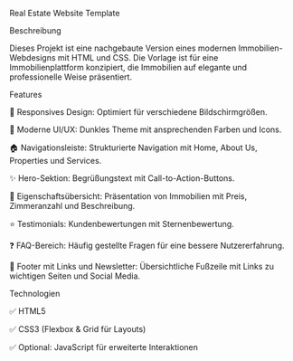 Real Estate Website Template

Beschreibung

Dieses Projekt ist eine nachgebaute Version eines modernen Immobilien-Webdesigns mit HTML und CSS. Die Vorlage ist für eine Immobilienplattform konzipiert, die Immobilien auf elegante und professionelle Weise präsentiert.

Features

📱 Responsives Design: Optimiert für verschiedene Bildschirmgrößen.

🎨 Moderne UI/UX: Dunkles Theme mit ansprechenden Farben und Icons.

🏠 Navigationsleiste: Strukturierte Navigation mit Home, About Us, Properties und Services.

✨ Hero-Sektion: Begrüßungstext mit Call-to-Action-Buttons.

🏡 Eigenschaftsübersicht: Präsentation von Immobilien mit Preis, Zimmeranzahl und Beschreibung.

⭐ Testimonials: Kundenbewertungen mit Sternenbewertung.

❓ FAQ-Bereich: Häufig gestellte Fragen für eine bessere Nutzererfahrung.

📩 Footer mit Links und Newsletter: Übersichtliche Fußzeile mit Links zu wichtigen Seiten und Social Media.


Technologien

✅ HTML5

✅ CSS3 (Flexbox & Grid für Layouts)

✅ Optional: JavaScript für erweiterte Interaktionen
